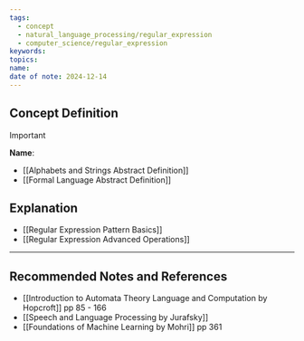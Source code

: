 ```yaml
---
tags:
  - concept
  - natural_language_processing/regular_expression
  - computer_science/regular_expression
keywords: 
topics: 
name: 
date of note: 2024-12-14
---
```


## Concept Definition

>[!important]
>**Name**: 



- [[Alphabets and Strings Abstract Definition]]
- [[Formal Language Abstract Definition]]

## Explanation



- [[Regular Expression Pattern Basics]]
- [[Regular Expression Advanced Operations]]



-----------
##  Recommended Notes and References



- [[Introduction to Automata Theory Language and Computation by Hopcroft]] pp 85 - 166
- [[Speech and Language Processing by Jurafsky]]
- [[Foundations of Machine Learning by Mohri]] pp 361